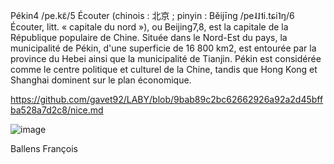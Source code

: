Pékin4 /pe.kɛ̃/5 Écouter (chinois : 北京 ; pinyin : Běijīng /pe˨˩˦i.tɕi˥ŋ/6 Écouter, litt. « capitale du nord »), ou Beijing7,8, est la capitale de la République populaire de Chine. Située dans le Nord-Est du pays, la municipalité de Pékin, d'une superficie de 16 800 km2, est entourée par la province du Hebei ainsi que la municipalité de Tianjin. Pékin est considérée comme le centre politique et culturel de la Chine, tandis que Hong Kong et Shanghai dominent sur le plan économique.

https://github.com/gavet92/LABY/blob/9bab89c2bc62662926a92a2d45bffba528a7d2c8/nice.md


![image](https://user-images.githubusercontent.com/115066388/198039350-c7256f86-aa2f-4279-9510-601ba4edb925.png)



Ballens François
